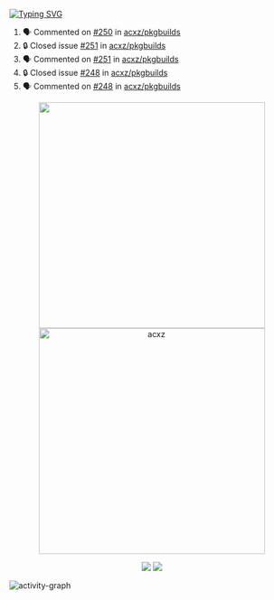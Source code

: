 [![Typing SVG](https://readme-typing-svg.herokuapp.com?size=16&color=AFFFA3&multiline=true&height=75&lines=contributing+to+robotics%2Fae%2Fml%2Fgpu;packaging+it+for+archlinux;ricer)](https://git.io/typing-svg)

<!--START_SECTION:activity-->
1. 🗣 Commented on [#250](https://github.com/acxz/pkgbuilds/issues/250#issuecomment-1712728676) in [acxz/pkgbuilds](https://github.com/acxz/pkgbuilds)
2. 🔒 Closed issue [#251](https://github.com/acxz/pkgbuilds/issues/251) in [acxz/pkgbuilds](https://github.com/acxz/pkgbuilds)
3. 🗣 Commented on [#251](https://github.com/acxz/pkgbuilds/issues/251#issuecomment-1712701848) in [acxz/pkgbuilds](https://github.com/acxz/pkgbuilds)
4. 🔒 Closed issue [#248](https://github.com/acxz/pkgbuilds/issues/248) in [acxz/pkgbuilds](https://github.com/acxz/pkgbuilds)
5. 🗣 Commented on [#248](https://github.com/acxz/pkgbuilds/issues/248#issuecomment-1712701219) in [acxz/pkgbuilds](https://github.com/acxz/pkgbuilds)
<!--END_SECTION:activity-->

<p align="center">
  <img width="400em" src=https://github-readme-stats.vercel.app/api?username=acxz&include_all_commits=true&show_icons=true />
  <img width="400em" src="https://github-readme-streak-stats.herokuapp.com/?user=acxz&" alt="acxz" />
</p>

<p align="center">
  <img src=https://github-readme-stats.vercel.app/api/top-langs/?username=acxz&layout=compact />
  <img src=https://github-profile-trophy.vercel.app/?username=acxz&row=2&column=4 />
</p>

![activity-graph](https://github-readme-activity-graph.vercel.app/graph?username=acxz&bg_color=053c4a&color=ffffff&line=76c533&point=8f2fe1&area=true&hide_border=true&hide_title=true)
